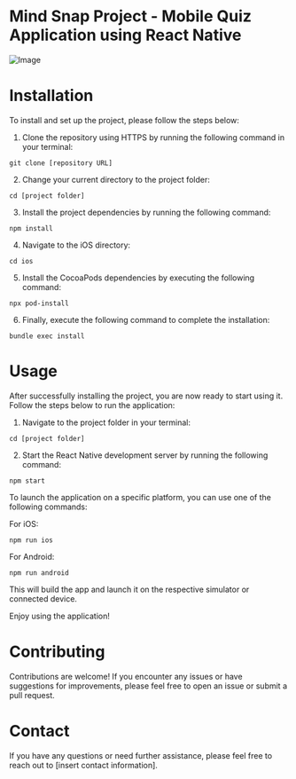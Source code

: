<h1> Mind Snap Project - Mobile Quiz Application using React Native</h1>
<img src="https://drive.google.com/uc?export=view&id=1wLhftH1l7rhxCAp3zR2FhmQnxYmDlHiw" alt="Image">

<h1>Installation</h1>

<p>To install and set up the project, please follow the steps below:</p>

<ol>
  <li>Clone the repository using HTTPS by running the following command in your terminal:</li>
</ol>

<pre><code>git clone [repository URL]</code></pre>

<ol start="2">
  <li>Change your current directory to the project folder:</li>
</ol>

<pre><code>cd [project folder]</code></pre>

<ol start="3">
  <li>Install the project dependencies by running the following command:</li>
</ol>

<pre><code>npm install</code></pre>

<ol start="4">
  <li>Navigate to the iOS directory:</li>
</ol>

<pre><code>cd ios</code></pre>

<ol start="5">
  <li>Install the CocoaPods dependencies by executing the following command:</li>
</ol>

<pre><code>npx pod-install</code></pre>

<ol start="6">
  <li>Finally, execute the following command to complete the installation:</li>
</ol>

<pre><code>bundle exec install</code></pre>

<h1>Usage</h1>

<p>After successfully installing the project, you are now ready to start using it. Follow the steps below to run the application:</p>

<ol>
  <li>Navigate to the project folder in your terminal:</li>
</ol>

<pre><code>cd [project folder]</code></pre>

<ol start="2">
  <li>Start the React Native development server by running the following command:</li>
</ol>

<pre><code>npm start</code></pre>

<p>To launch the application on a specific platform, you can use one of the following commands:</p>

<p>For iOS:</p>

<pre><code>npm run ios</code></pre>

<p>For Android:</p>

<pre><code>npm run android</code></pre>

<p>This will build the app and launch it on the respective simulator or connected device.</p>

<p>Enjoy using the application!</p>

<h1>Contributing</h1>

<p>Contributions are welcome! If you encounter any issues or have suggestions for improvements, please feel free to open an issue or submit a pull request.</p>

<h1>Contact</h1>

<p>If you have any questions or need further assistance, please feel free to reach out to [insert contact information].</p>
